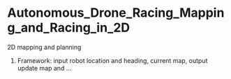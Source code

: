 # Autonomous_Drone_Racing_Mapping_and_Racing_in_2D
2D mapping and planning

1. Framework: input robot location and heading, current map, 
              output update map and ...
